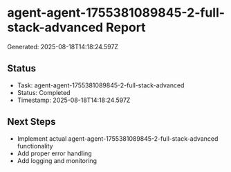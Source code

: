 # agent-agent-1755381089845-2-full-stack-advanced Report

Generated: 2025-08-18T14:18:24.597Z

## Status
- Task: agent-agent-1755381089845-2-full-stack-advanced
- Status: Completed
- Timestamp: 2025-08-18T14:18:24.597Z

## Next Steps
- Implement actual agent-agent-1755381089845-2-full-stack-advanced functionality
- Add proper error handling
- Add logging and monitoring

